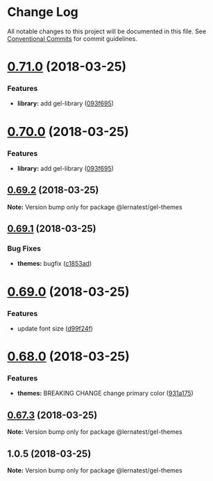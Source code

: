 # Change Log

All notable changes to this project will be documented in this file.
See [Conventional Commits](https://conventionalcommits.org) for commit guidelines.

<a name="0.71.0"></a>
# [0.71.0](https://github.com/bochen2014/lerna-muckaround/compare/@lernatest/gel-themes@0.69.2...@lernatest/gel-themes@0.71.0) (2018-03-25)


### Features

* **library:** add gel-library ([093f695](https://github.com/bochen2014/lerna-muckaround/commit/093f695))




<a name="0.70.0"></a>
# [0.70.0](https://github.com/bochen2014/lerna-muckaround/compare/@lernatest/gel-themes@0.69.2...@lernatest/gel-themes@0.70.0) (2018-03-25)


### Features

* **library:** add gel-library ([093f695](https://github.com/bochen2014/lerna-muckaround/commit/093f695))




<a name="0.69.2"></a>
## [0.69.2](https://github.com/bochen2014/lerna-muckaround/compare/@lernatest/gel-themes@0.69.1...@lernatest/gel-themes@0.69.2) (2018-03-25)




**Note:** Version bump only for package @lernatest/gel-themes

<a name="0.69.1"></a>
## [0.69.1](https://github.com/bochen2014/lerna-muckaround/compare/@lernatest/gel-themes@0.69.0...@lernatest/gel-themes@0.69.1) (2018-03-25)


### Bug Fixes

* **themes:** bugfix ([c1853ad](https://github.com/bochen2014/lerna-muckaround/commit/c1853ad))




<a name="0.69.0"></a>
# [0.69.0](https://github.com/bochen2014/lerna-muckaround/compare/@lernatest/gel-themes@0.68.0...@lernatest/gel-themes@0.69.0) (2018-03-25)


### Features

* update font size ([d99f24f](https://github.com/bochen2014/lerna-muckaround/commit/d99f24f))




<a name="0.68.0"></a>
# [0.68.0](https://github.com/bochen2014/lerna-muckaround/compare/@lernatest/gel-themes@0.67.3...@lernatest/gel-themes@0.68.0) (2018-03-25)


### Features

* **themes:** BREAKING CHANGE change primary color ([931a175](https://github.com/bochen2014/lerna-muckaround/commit/931a175))




<a name="0.67.3"></a>
## [0.67.3](https://github.com/bochen2014/lerna-muckaround/compare/@lernatest/gel-themes@1.0.5...@lernatest/gel-themes@0.67.3) (2018-03-25)




**Note:** Version bump only for package @lernatest/gel-themes

<a name="1.0.5"></a>
## 1.0.5 (2018-03-25)




**Note:** Version bump only for package @lernatest/gel-themes
